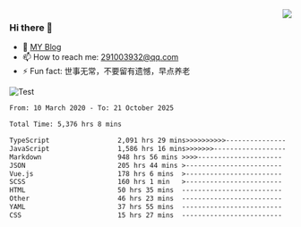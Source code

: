 <img align='right' src='https://github-readme-stats.vercel.app/api?username=niaogege&show_icons=true&theme=radical'/>

### Hi there 👋

- 🌱 [MY Blog](https://bythewayer.com/)
- 📫 How to reach me: 291003932@qq.com
- ⚡ Fun fact:  世事无常，不要留有遗憾，早点养老

![Test](https://github-readme-stats.vercel.app/api/top-langs/?username=niaogege&layout=compact)

<!--START_SECTION:waka-->

```txt
From: 10 March 2020 - To: 21 October 2025

Total Time: 5,376 hrs 8 mins

TypeScript                 2,091 hrs 29 mins>>>>>>>>>>---------------   38.90 %
JavaScript                 1,586 hrs 16 mins>>>>>>>------------------   29.51 %
Markdown                   948 hrs 56 mins >>>>---------------------   17.65 %
JSON                       205 hrs 44 mins >------------------------   03.83 %
Vue.js                     178 hrs 6 mins  >------------------------   03.31 %
SCSS                       160 hrs 1 min   >------------------------   02.98 %
HTML                       50 hrs 35 mins  -------------------------   00.94 %
Other                      46 hrs 23 mins  -------------------------   00.86 %
YAML                       37 hrs 55 mins  -------------------------   00.71 %
CSS                        15 hrs 27 mins  -------------------------   00.29 %
```

<!--END_SECTION:waka-->
